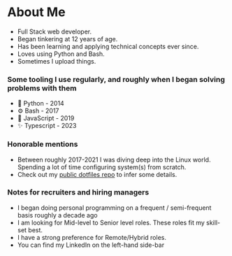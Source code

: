 # About Me

* Full Stack web developer.
* Began tinkering at 12 years of age.
* Has been learning and applying technical concepts ever since.
* Loves using Python and Bash.
* Sometimes I upload things.

### Some tooling I use regularly, and roughly when I began solving problems with them

* 🐍 Python - 2014
* ⚙️ Bash - 2017
* 💫 JavaScript - 2019
* ✨ Typescript - 2023

### Honorable mentions

* Between roughly 2017-2021 I was diving deep into the Linux world. Spending a lot of time configuring system(s) from scratch.
* Check out my [public dotfiles repo](https://github.com/innateessence/dotfiles) to infer some details.

### Notes for recruiters and hiring managers

* I began doing personal programming on a frequent / semi-frequent basis roughly a decade ago
* I am looking for Mid-level to Senior level roles. These roles fit my skill-set best.
* I have a strong preference for Remote/Hybrid roles.
* You can find my LinkedIn on the left-hand side-bar
